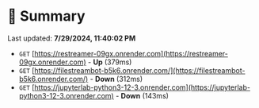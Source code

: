 # 📖 Summary
Last updated: **7/29/2024, 11:40:02 PM**

- `GET` [https://restreamer-09gx.onrender.com](https://restreamer-09gx.onrender.com) - **Up** (379ms)
- `GET` [https://filestreambot-b5k6.onrender.com/](https://filestreambot-b5k6.onrender.com/) - **Down** (312ms)
- `GET` [https://jupyterlab-python3-12-3.onrender.com](https://jupyterlab-python3-12-3.onrender.com) - **Down** (143ms)
